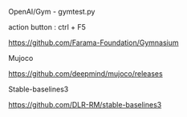 <install>

OpenAI/Gym  - gymtest.py

action button : ctrl + F5

https://github.com/Farama-Foundation/Gymnasium


Mujoco

https://github.com/deepmind/mujoco/releases


Stable-baselines3

https://github.com/DLR-RM/stable-baselines3
